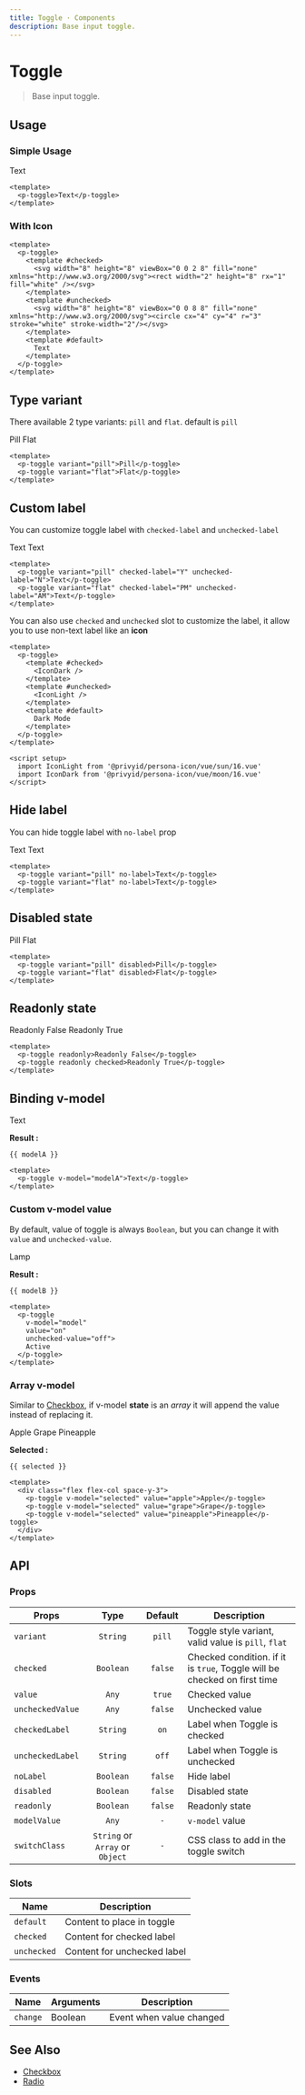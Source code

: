 ```yaml
---
title: Toggle · Components
description: Base input toggle.
---
```


<script setup>
  import pToggle from "./Toggle.vue"
  import IconLight from '@privyid/persona-icon/vue/sun/16.vue'
  import IconDark from '@privyid/persona-icon/vue/moon/16.vue'
  import { ref } from 'vue'
  import { useDark } from '@vueuse/core'

  const modelA   = ref(false)
  const modelB   = ref('off')
  const isDark   = useDark({ storageKey: 'vitepress-theme-appearance' })
  const selected = ref([])
</script>

# Toggle

> Base input toggle.

## Usage

### Simple Usage
<preview>
  <p-toggle>Text</p-toggle>
</preview>

```vue
<template>
  <p-toggle>Text</p-toggle>
</template>
```

### With Icon

<preview>
  <p-toggle>
    <template #checked>
      <svg width="8" height="8" viewBox="0 0 2 8" fill="none" xmlns="http://www.w3.org/2000/svg"><rect width="2" height="8" rx="1" fill="white" /></svg>
    </template>
    <template #unchecked>
      <svg width="8" height="8" viewBox="0 0 8 8" fill="none" xmlns="http://www.w3.org/2000/svg"><circle cx="4" cy="4" r="3" stroke="white" stroke-width="2"/></svg>
    </template>
    <template #default>
      Text
    </template>
  </p-toggle>
</preview>

```vue
<template>
  <p-toggle>
    <template #checked>
      <svg width="8" height="8" viewBox="0 0 2 8" fill="none" xmlns="http://www.w3.org/2000/svg"><rect width="2" height="8" rx="1" fill="white" /></svg>
    </template>
    <template #unchecked>
      <svg width="8" height="8" viewBox="0 0 8 8" fill="none" xmlns="http://www.w3.org/2000/svg"><circle cx="4" cy="4" r="3" stroke="white" stroke-width="2"/></svg>
    </template>
    <template #default>
      Text
    </template>
  </p-toggle>
</template>
```

## Type variant

There available 2 type variants: `pill` and `flat`. default is `pill`

<preview class="flex-col items-center space-y-3">
  <p-toggle variant="pill">Pill</p-toggle>
  <p-toggle variant="flat">Flat</p-toggle>
</preview>

```vue
<template>
  <p-toggle variant="pill">Pill</p-toggle>
  <p-toggle variant="flat">Flat</p-toggle>
</template>
```

## Custom label

You can customize toggle label with `checked-label` and `unchecked-label`

<preview class="flex-col items-center space-y-3">
  <p-toggle variant="pill" checked-label="Y" unchecked-label="N">Text</p-toggle>
  <p-toggle variant="flat" checked-label="PM" unchecked-label="AM">Text</p-toggle>
</preview>

```vue
<template>
  <p-toggle variant="pill" checked-label="Y" unchecked-label="N">Text</p-toggle>
  <p-toggle variant="flat" checked-label="PM" unchecked-label="AM">Text</p-toggle>
</template>
```

You can also use `checked` and `unchecked` slot to customize the label, it allow you to use non-text label like an **icon**

<preview class="flex-col items-center space-y-3">
  <p-toggle v-model="isDark">
    <template #checked>
      <IconDark />
    </template>
    <template #unchecked>
      <IconLight />
    </template>
    <template #default>
      Dark Mode
    </template>
  </p-toggle>
</preview>

```vue
<template>
  <p-toggle>
    <template #checked>
      <IconDark />
    </template>
    <template #unchecked>
      <IconLight />
    </template>
    <template #default>
      Dark Mode
    </template>
  </p-toggle>
</template>

<script setup>
  import IconLight from '@privyid/persona-icon/vue/sun/16.vue'
  import IconDark from '@privyid/persona-icon/vue/moon/16.vue'
</script>
```

## Hide label

You can hide toggle label with `no-label` prop

<preview class="flex-col items-center space-y-3">
  <p-toggle variant="pill" no-label>Text</p-toggle>
  <p-toggle variant="flat" no-label>Text</p-toggle>
</preview>

```vue
<template>
  <p-toggle variant="pill" no-label>Text</p-toggle>
  <p-toggle variant="flat" no-label>Text</p-toggle>
</template>
```

## Disabled state

<preview class="flex-col items-center space-y-3">
  <p-toggle variant="pill" disabled>Pill</p-toggle>
  <p-toggle variant="flat" disabled>Flat</p-toggle>
</preview>

```vue
<template>
  <p-toggle variant="pill" disabled>Pill</p-toggle>
  <p-toggle variant="flat" disabled>Flat</p-toggle>
</template>
```

## Readonly state

<preview class="flex-col items-center space-y-3">
  <p-toggle readonly>Readonly False</p-toggle>
  <p-toggle readonly checked>Readonly True</p-toggle>
</preview>

```vue
<template>
  <p-toggle readonly>Readonly False</p-toggle>
  <p-toggle readonly checked>Readonly True</p-toggle>
</template>
```

## Binding v-model

<preview class="flex-col items-center space-y-3">
  <p-toggle v-model="modelA">Text</p-toggle>
</preview>

**Result :**

<pre><code>{{ modelA }}</code></pre>

```vue
<template>
  <p-toggle v-model="modelA">Text</p-toggle>
</template>
```

### Custom v-model value

By default, value of toggle is always `Boolean`, but you can change it with `value` and `unchecked-value`.

<preview class="flex-col items-center space-y-3">
  <p-toggle v-model="modelB" value="on" unchecked-value="off">Lamp</p-toggle>
</preview>

**Result :**

<pre><code>{{ modelB }}</code></pre>

```vue
<template>
  <p-toggle
    v-model="model"
    value="on"
    unchecked-value="off">
    Active
  </p-toggle>
</template>
```

### Array v-model

Similar to [Checkbox](/components/checkbox/index), if v-model **state** is an *array* it will append the value instead of replacing it.

<preview class="flex-col items-center">
  <div class="flex flex-col space-y-3">
    <p-toggle v-model="selected" value="apple">Apple</p-toggle>
    <p-toggle v-model="selected" value="grape">Grape</p-toggle>
    <p-toggle v-model="selected" value="pineapple">Pineapple</p-toggle>
  </div>
</preview>

**Selected :**

<pre class="whitespace-normal"><code>{{ selected }}</code></pre>

```vue
<template>
  <div class="flex flex-col space-y-3">
    <p-toggle v-model="selected" value="apple">Apple</p-toggle>
    <p-toggle v-model="selected" value="grape">Grape</p-toggle>
    <p-toggle v-model="selected" value="pineapple">Pineapple</p-toggle>
  </div>
</template>
```

## API

### Props

| Props            |   Type    | Default | Description                                                              |
|------------------|:---------:|:-------:|--------------------------------------------------------------------------|
| `variant`        | `String`  | `pill`  | Toggle style variant, valid value is `pill`, `flat`                      |
| `checked`        | `Boolean` | `false` | Checked condition. if it is `true`, Toggle will be checked on first time |
| `value`          |   `Any`   | `true`  | Checked value                                                            |
| `uncheckedValue` |   `Any`   | `false` | Unchecked value                                                          |
| `checkedLabel`   | `String`  |  `on`   | Label when Toggle is checked                                             |
| `uncheckedLabel` | `String`  |  `off`  | Label when Toggle is unchecked                                           |
| `noLabel`        | `Boolean` | `false` | Hide label                                                               |
| `disabled`       | `Boolean` | `false` | Disabled state                                                           |
| `readonly`       | `Boolean` | `false` | Readonly state                                                           |
| `modelValue`     |   `Any`   |   `-`   | `v-model` value                                                          |
| `switchClass`    | `String` or `Array` or `Object`  |      `-`       | CSS class to add in the toggle switch      |

### Slots

| Name        | Description                 |
|-------------|-----------------------------|
| `default`   | Content to place in toggle  |
| `checked`   | Content for checked label   |
| `unchecked` | Content for unchecked label |

### Events

| Name     | Arguments | Description              |
|----------|-----------|--------------------------|
| `change` | Boolean   | Event when value changed |

## See Also
- [Checkbox](/components/checkbox/index)
- [Radio](/components/radio/index)
